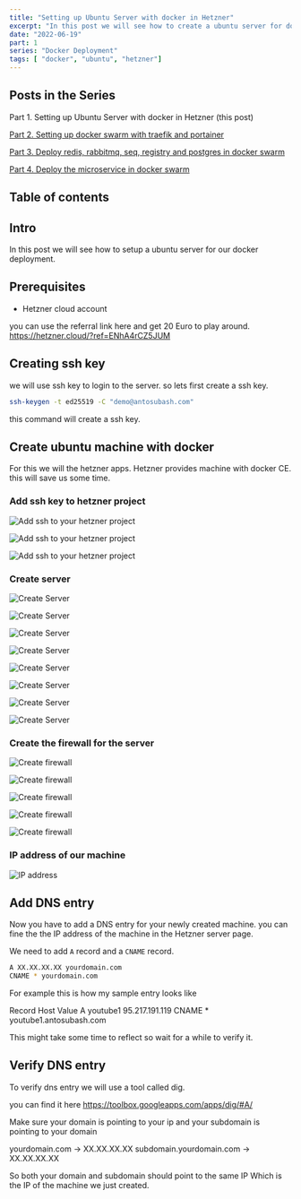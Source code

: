 ```yaml
---
title: "Setting up Ubuntu Server with docker in Hetzner"
excerpt: "In this post we will see how to create a ubuntu server for docker deployment."
date: "2022-06-19"
part: 1
series: "Docker Deployment"
tags: [ "docker", "ubuntu", "hetzner"]
---
```


## Posts in the Series

Part 1. Setting up Ubuntu Server with docker in Hetzner (this post)

[Part 2. Setting up docker swarm with traefik and portainer](/posts/part-2-setup-docker-swarm-with-traefik-and-portainer)

[Part 3. Deploy redis, rabbitmq, seq, registry and postgres in docker swarm](/posts/part-3-deploy-registry-redis-rabitmq-postgresql-in-docker)

[Part 4. Deploy the microservice in docker swarm](/posts/part-4-prepare-and-deploy-microservice-in-docker)

## Table of contents

## Intro

In this post we will see how to setup a ubuntu server for our docker deployment.

## Prerequisites

- Hetzner cloud account

you can use the referral link here and get 20 Euro to play around. <https://hetzner.cloud/?ref=ENhA4rCZ5JUM>

## Creating ssh key

we will use ssh key to login to the server. so lets first create a ssh key.

```bash
ssh-keygen -t ed25519 -C "demo@antosubash.com"
```

this command will create a ssh key.

## Create ubuntu machine with docker

For this we will the hetzner apps. Hetzner provides machine with docker CE. this will save us some time.

### Add ssh key to hetzner project

![Add ssh to your hetzner project](/assets/posts/docker-deployment/hetzner1.png)

![Add ssh to your hetzner project](/assets/posts/docker-deployment/hetzner2.png)

![Add ssh to your hetzner project](/assets/posts/docker-deployment/hetzner3.png)

### Create server

![Create Server](/assets/posts/docker-deployment/hetzner4.png)

![Create Server](/assets/posts/docker-deployment/hetzner5.png)

![Create Server](/assets/posts/docker-deployment/hetzner6.png)

![Create Server](/assets/posts/docker-deployment/hetzner7.png)

![Create Server](/assets/posts/docker-deployment/hetzner8.png)

![Create Server](/assets/posts/docker-deployment/hetzner9.png)

![Create Server](/assets/posts/docker-deployment/hetzner10.png)

![Create Server](/assets/posts/docker-deployment/hetzner11.png)

### Create the firewall for the server

![Create firewall](/assets/posts/docker-deployment/hetzner12.png)

![Create firewall](/assets/posts/docker-deployment/hetzner13.png)

![Create firewall](/assets/posts/docker-deployment/hetzner14.png)

![Create firewall](/assets/posts/docker-deployment/hetzner15.png)

![Create firewall](/assets/posts/docker-deployment/hetzner16.png)

### IP address of our machine

![IP address](/assets/posts/docker-deployment/hetzner17.png)

## Add DNS entry

Now you have to add a DNS entry for your newly created machine. you can fine the the IP address of the machine in the Hetzner server page.

We need to add `A` record and a `CNAME` record.

```bash
A XX.XX.XX.XX yourdomain.com
CNAME * yourdomain.com
```

For example this is how my sample entry looks like

Record      Host        Value
A           youtube1    95.217.191.119
CNAME       *           youtube1.antosubash.com

This might take some time to reflect so wait for a while to verify it.

## Verify DNS entry

To verify dns entry we will use a tool called dig.

you can find it here <https://toolbox.googleapps.com/apps/dig/#A/>

Make sure your domain is pointing to your ip and your subdomain is pointing to your domain

yourdomain.com -> XX.XX.XX.XX
subdomain.yourdomain.com -> XX.XX.XX.XX

So both your domain and subdomain should point to the same IP Which is the IP of the machine we just created.
